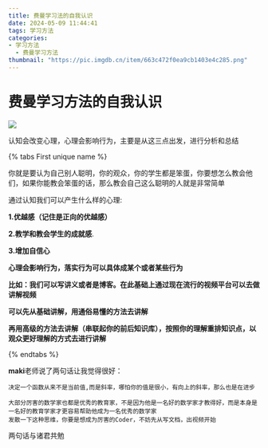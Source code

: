 ```yaml
---
title: 费曼学习法的自我认识
date: 2024-05-09 11:44:41
tags: 学习方法
categories: 
- 学习方法
  - 费曼学习方法
thumbnail: "https://pic.imgdb.cn/item/663c472f0ea9cb1403e4c285.png"
---
```


# 费曼学习方法的自我认识

![](/img/feiman.jpg)

认知会改变心理，心理会影响行为，主要是从这三点出发，进行分析和总结

{% tabs First unique name %}
<!-- tab 认知-->
你就是要认为自己别人聪明，你的观众，你的学生都是笨蛋，你要想怎么教会他们，如果你能教会笨蛋的话，那么教会自己这么聪明的人就是非常简单 
<!-- endtab -->

<!-- tab 心理-->
通过认知我们可以产生什么样的心理: 

**1.优越感（记住是正向的优越感）**

**2.教学和教会学生的成就感**.

**3.增加自信心**
<!-- endtab -->

<!-- tab Third Tab-->

**心理会影响行为，落实行为可以具体成某个或者某些行为**

**比如：我们可以写讲义或者是博客。在此基础上通过现在流行的视频平台可以去做讲解视频**

**可以先从基础讲解，用通俗易懂的方法去讲解**

**再用高级的方法去讲解（串联起你的前后知识库），按照你的理解重排知识点，以观众更好理解的方式去进行讲解**

<!-- endtab -->
{% endtabs %}

**maki**老师说了两句话让我觉得很好：

~~~
决定一个函数从来不是当前值,而是斜率，哪怕你的值是很小，有向上的斜率，那么也是在进步
~~~

~~~
大部分厉害的数学家也都是优秀的教育家，不是因为他是一名好的数学家才教得好，而是本身是一名好的教育学家才更容易帮助他成为一名优秀的数学家
发散一下这种思维，你要是想成为厉害的Coder，不妨先从写文档，出视频开始
~~~

两句话与诸君共勉
